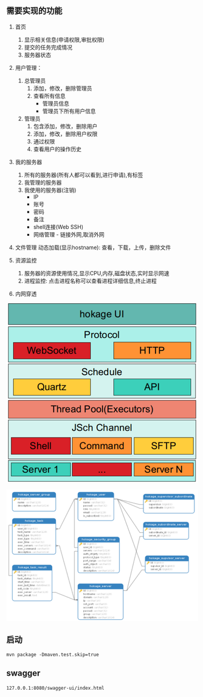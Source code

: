## 需要实现的功能
1. 首页
   1. 显示相关信息(申请权限,审批权限)
   2. 提交的任务完成情况
   3. 服务器状态
2. 用户管理：
   1. 总管理员
      1. 添加，修改，删除管理员
      2. 查看所有信息
         - 管理员信息
         - 管理员下所有用户信息
   2. 管理员
      1. 包含添加，修改，删除用户
      2. 添加，修改，删除用户权限
      3. 通过权限
      4. 查看用户的操作历史
3. 我的服务器
   1. 所有的服务器(所有人都可以看到,进行申请),有标签
   2. 我管理的服务器
   3. 我使用的服务器(注销)
      - IP
      - 账号
      - 密码
      - 备注
      - shell连接(Web SSH)
      - 网络管理 - 链接外网,取消外网
4. 文件管理
   动态加载(显示hostname): 查看，下载，上传，删除文件
5. 资源监控
   1. 服务器的资源使用情况,显示CPU,内存,磁盘状态,实时显示网速
   2. 进程监控: 点击进程名称可以查看进程详细信息,终止进程

6. 内网穿透

![](./hokage-doc/framework.png)

![](./hokage-doc/data-model.png)
   
## 启动

```shell
mvn package -Dmaven.test.skip=true
```


## swagger

```
127.0.0.1:8080/swagger-ui/index.html
```
